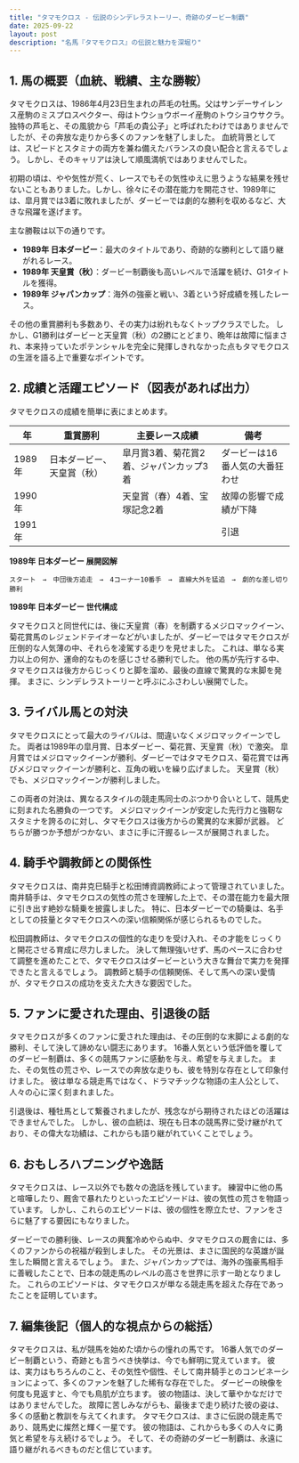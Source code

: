 ```yaml
---
title: "タマモクロス - 伝説のシンデレラストーリー、奇跡のダービー制覇"
date: 2025-09-22
layout: post
description: "名馬『タマモクロス』の伝説と魅力を深堀り"
---
```


## 1. 馬の概要（血統、戦績、主な勝鞍）

タマモクロスは、1986年4月23日生まれの芦毛の牡馬。父はサンデーサイレンス産駒のミスプロスペクター、母はトウショウボーイ産駒のトウシヨウサクラ。  独特の芦毛と、その風貌から「芦毛の貴公子」と呼ばれたわけではありませんでしたが、その奔放な走りから多くのファンを魅了しました。  血統背景としては、スピードとスタミナの両方を兼ね備えたバランスの良い配合と言えるでしょう。  しかし、そのキャリアは決して順風満帆ではありませんでした。

初期の頃は、やや気性が荒く、レースでもその気性ゆえに思うような結果を残せないこともありました。しかし、徐々にその潜在能力を開花させ、1989年には、皐月賞では3着に敗れましたが、ダービーでは劇的な勝利を収めるなど、大きな飛躍を遂げます。

主な勝鞍は以下の通りです。

* **1989年 日本ダービー**：最大のタイトルであり、奇跡的な勝利として語り継がれるレース。
* **1989年 天皇賞（秋）**：ダービー制覇後も高いレベルで活躍を続け、G1タイトルを獲得。
* **1989年 ジャパンカップ**：海外の強豪と戦い、3着という好成績を残したレース。

その他の重賞勝利も多数あり、その実力は紛れもなくトップクラスでした。  しかし、G1勝利はダービーと天皇賞（秋）の2勝にとどまり、晩年は故障に悩まされ、本来持っていたポテンシャルを完全に発揮しきれなかった点もタマモクロスの生涯を語る上で重要なポイントです。


## 2. 成績と活躍エピソード（図表があれば出力）

タマモクロスの成績を簡単に表にまとめます。

| 年 | 重賞勝利 | 主要レース成績 | 備考 |
|---|---|---|---|
| 1989年 | 日本ダービー、天皇賞（秋） | 皐月賞3着、菊花賞2着、ジャパンカップ3着 | ダービーは16番人気の大番狂わせ |
| 1990年 |  | 天皇賞（春）4着、宝塚記念2着 | 故障の影響で成績が下降 |
| 1991年 |  |  |  引退 |


**1989年 日本ダービー 展開図解**

```
スタート　→　中団後方追走　→　4コーナー10番手　→　直線大外を猛追　→　劇的な差し切り勝利
```

**1989年 日本ダービー 世代構成**

タマモクロスと同世代には、後に天皇賞（春）を制覇するメジロマックイーン、菊花賞馬のレジェンドテイオーなどがいましたが、ダービーではタマモクロスが圧倒的な人気薄の中、それらを凌駕する走りを見せました。  これは、単なる実力以上の何か、運命的なものを感じさせる勝利でした。  他の馬が先行する中、タマモクロスは後方からじっくりと脚を溜め、最後の直線で驚異的な末脚を発揮。  まさに、シンデレラストーリーと呼ぶにふさわしい展開でした。


## 3. ライバル馬との対決

タマモクロスにとって最大のライバルは、間違いなくメジロマックイーンでした。  両者は1989年の皐月賞、日本ダービー、菊花賞、天皇賞（秋）で激突。  皐月賞ではメジロマックイーンが勝利、ダービーではタマモクロス、菊花賞では再びメジロマックイーンが勝利と、互角の戦いを繰り広げました。  天皇賞（秋）でも、メジロマックイーンが勝利しました。

この両者の対決は、異なるスタイルの競走馬同士のぶつかり合いとして、競馬史に刻まれた名勝負の一つです。  メジロマックイーンが安定した先行力と強靭なスタミナを誇るのに対し、タマモクロスは後方からの驚異的な末脚が武器。  どちらが勝つか予想がつかない、まさに手に汗握るレースが展開されました。


## 4. 騎手や調教師との関係性

タマモクロスは、南井克巳騎手と松田博資調教師によって管理されていました。  南井騎手は、タマモクロスの気性の荒さを理解した上で、その潜在能力を最大限に引き出す絶妙な騎乗を披露しました。  特に、日本ダービーでの騎乗は、名手としての技量とタマモクロスへの深い信頼関係が感じられるものでした。

松田調教師は、タマモクロスの個性的な走りを受け入れ、その才能をじっくりと開花させる育成に尽力しました。  決して無理強いせず、馬のペースに合わせて調整を進めたことで、タマモクロスはダービーという大きな舞台で実力を発揮できたと言えるでしょう。  調教師と騎手の信頼関係、そして馬への深い愛情が、タマモクロスの成功を支えた大きな要因でした。


## 5. ファンに愛された理由、引退後の話

タマモクロスが多くのファンに愛された理由は、その圧倒的な末脚による劇的な勝利、そして決して諦めない闘志にあります。  16番人気という低評価を覆してのダービー制覇は、多くの競馬ファンに感動を与え、希望を与えました。  また、その気性の荒さや、レースでの奔放な走りも、彼を特別な存在として印象付けました。  彼は単なる競走馬ではなく、ドラマチックな物語の主人公として、人々の心に深く刻まれました。

引退後は、種牡馬として繋養されましたが、残念ながら期待されたほどの活躍はできませんでした。  しかし、彼の血統は、現在も日本の競馬界に受け継がれており、その偉大な功績は、これからも語り継がれていくことでしょう。


## 6. おもしろハプニングや逸話

タマモクロスは、レース以外でも数々の逸話を残しています。  練習中に他の馬と喧嘩したり、厩舎で暴れたりといったエピソードは、彼の気性の荒さを物語っています。  しかし、これらのエピソードは、彼の個性を際立たせ、ファンをさらに魅了する要因にもなりました。

ダービーでの勝利後、レースの興奮冷めやらぬ中、タマモクロスの厩舎には、多くのファンからの祝福が殺到しました。  その光景は、まさに国民的な英雄が誕生した瞬間と言えるでしょう。  また、ジャパンカップでは、海外の強豪馬相手に善戦したことで、日本の競走馬のレベルの高さを世界に示す一助となりました。  これらのエピソードは、タマモクロスが単なる競走馬を超えた存在であったことを証明しています。


## 7. 編集後記（個人的な視点からの総括）

タマモクロスは、私が競馬を始めた頃からの憧れの馬です。  16番人気でのダービー制覇という、奇跡とも言うべき快挙は、今でも鮮明に覚えています。  彼は、実力はもちろんのこと、その気性や個性、そして南井騎手とのコンビネーションによって、多くのファンを魅了した稀有な存在でした。  ダービーの映像を何度も見返すと、今でも鳥肌が立ちます。  彼の物語は、決して華やかなだけではありませんでした。  故障に苦しみながらも、最後まで走り続けた彼の姿は、多くの感動と教訓を与えてくれます。  タマモクロスは、まさに伝説の競走馬であり、競馬史に燦然と輝く一星です。  彼の物語は、これからも多くの人々に勇気と希望を与え続けるでしょう。  そして、その奇跡のダービー制覇は、永遠に語り継がれるべきものだと信じています。
